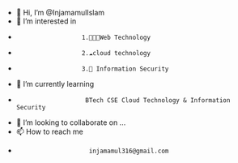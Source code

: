 - 👋 Hi, I’m @InjamamulIslam
- 👀 I’m interested in 
-                       1.🧑🏽‍💻Web Technology 
-                       2.☁️cloud technology 
-                       3.🔐 Information Security
- 🌱 I’m currently learning 
-                        BTech CSE Cloud Technology & Information Security
- 💞️ I’m looking to collaborate on ...
- 📫 How to reach me 
-                         injamamul316@gmail.com

<!---
InjamamulIslam/InjamamulIslam is a ✨ special ✨ repository because its `README.md` (this file) appears on your GitHub profile.
You can click the Preview link to take a look at your changes.
--->
